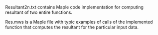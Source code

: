 Resultant2n.txt contains Maple code implementation for computing resultant of two entire functions.

Res.mws is a Maple file with typic examples of calls of the implemented function that computes the resultant for the particular input data.
